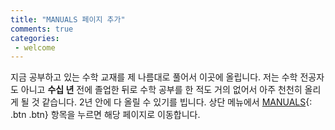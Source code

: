 ```yaml
---
title: "MANUALS 페이지 추가"
comments: true
categories:
 - welcome
---
```


지금 공부하고 있는 수학 교재를 제 나름대로 풀어서 이곳에 올립니다. 저는 수학 전공자도 아니고 **수십 년** 전에 졸업한 뒤로 수학 공부를 한 적도 거의 없어서 아주 천천히 올리게 될 것 같습니다. 2년 안에 다 올릴 수 있기를 빕니다. 상단 메뉴에서 [MANUALS](/manuals){: .btn .btn} 항목을 누르면 해당 페이지로 이동합니다.

